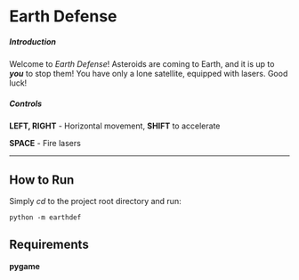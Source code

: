 # Earth Defense
##### Introduction
Welcome to _Earth Defense_! Asteroids are coming to Earth, and it is up to
___you___ to stop them! You have only a lone satellite, equipped with lasers. Good luck!

##### Controls
**LEFT, RIGHT** - Horizontal movement, **SHIFT** to accelerate

**SPACE** - Fire lasers

---

## How to Run
Simply _cd_ to the project root directory and run:
```
python -m earthdef
```

## Requirements
**pygame**

